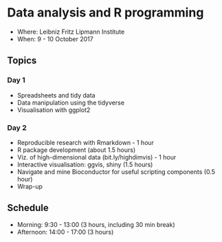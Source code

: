 # Data analysis and R programming

- Where: Leibniz Fritz Lipmann Institute
- When: 9 - 10  October 2017

## Topics

### Day 1

- Spreadsheets and tidy data
- Data manipulation using the tidyverse
- Visualisation with ggplot2

### Day 2

- Reproducible research with Rmarkdown - 1 hour
- R package development (about 1.5 hours)
- Viz. of high-dimensional data (bit.ly/highdimvis) - 1 hour
- Interactive visualisation: ggvis, shiny (1.5 hours)
- Navigate and mine Bioconductor for useful scripting components (0.5 hour)
- Wrap-up

## Schedule

- Morning: 9:30 - 13:00 (3 hours, including 30 min break)
- Afternoon: 14:00 - 17:00 (3 hours)

